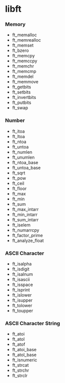 # libft

### Memory
* ft_memalloc
* ft_memrealloc
* ft_memset
* ft_bzero
* ft_memcpy
* ft_memccpy
* ft_memchr
* ft_memcmp
* ft_memdel
* ft_memmove
* ft_getbits
* ft_setbits
* ft_invertbits
* ft_putbits
* ft_swap

### Number
* ft_itoa
* ft_ltoa
* ft_ntoa
* ft_untoa
* ft_numlen
* ft_unumlen
* ft_ntoa_base
* ft_untoa_base
* ft_sqrt
* ft_pow
* ft_ceil
* ft_floor
* ft_max
* ft_min
* ft_sum
* ft_max_intarr
* ft_min_intarr
* ft_sum_intarr
* ft_iselem
* ft_numarrcpy
* ft_factor_prime
* ft_analyze_float

### ASCII Character
* ft_isalpha
* ft_isdigit
* ft_isalnum
* ft_isascii
* ft_isspace
* ft_isprint
* ft_islower
* ft_isupper
* ft_tolower
* ft_toupper

### ASCII Character String
* ft_atoi
* ft_atol
* ft_atof
* ft_atoi_base
* ft_atol_base
* ft_isnumeric
* ft_strcat
* ft_strchr
* ft_strclr
